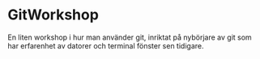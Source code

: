 # GitWorkshop
<BODY>
En liten workshop i hur man använder git, inriktat på nybörjare av git som har erfarenhet av datorer och terminal fönster sen tidigare.
</BODY>